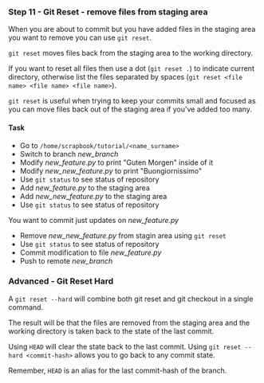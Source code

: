 ### Step 11 - Git Reset - remove files from staging area

When you are about to commit but you have added files in the staging area you want to remove you can use `git reset`. 

`git reset` moves files back from the staging area to the working directory.
 
If you want to reset all files then use a dot (`git reset .`) to indicate current directory, otherwise list the files separated by spaces (`git reset <file name> <file name> <file name>`).

`git reset` is useful when trying to keep your commits small and focused as you can move files back out of the staging area if you've added too many.

#### Task

- Go to `/home/scrapbook/tutorial/<name_surname>`
- Switch to branch *new_branch*
- Modify *new_feature.py* to print "Guten Morgen" inside of it
- Modify *new_new_feature.py* to print "Buongiornissimo"
- Use `git status` to see status of repository
- Add *new_feature.py* to the staging area
- Add *new_new_feature.py* to the staging area
- Use `git status` to see status of repository

You want to commit just updates on *new_feature.py*

- Remove *new_new_feature.py* from stagin area using `git reset`
- Use `git status` to see status of repository
- Commit modification to file *new_feature.py*
- Push to remote *new_branch*

### Advanced - Git Reset Hard

A `git reset --hard` will combine both git reset and git checkout in a single command. 

The result will be that the files are removed from the staging area and the working directory is taken back to the state of the last commit.

Using `HEAD` will clear the state back to the last commit. Using `git reset --hard <commit-hash>` allows you to go back to any commit state. 

Remember, `HEAD` is an alias for the last commit-hash of the branch.